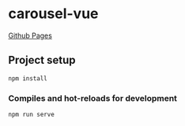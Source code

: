 # carousel-vue

[Github Pages](https://qmzik.github.io/vue-carousel/)

## Project setup
```
npm install
```

### Compiles and hot-reloads for development
```
npm run serve
```
